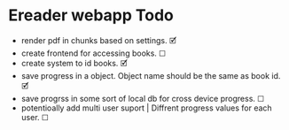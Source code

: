 # Ereader webapp Todo
* render pdf in chunks based on settings.     	🗹 
* create frontend for accessing books. 	☐ 
* create system to id books. 	🗹 
* save progress in a object. Object name should be the same as book id. 	🗹 
* save progrss in some sort of local db for cross device progress. 	☐ 
* potentioally add multi user suport | Diffrent progress values for each user. 	☐ 
